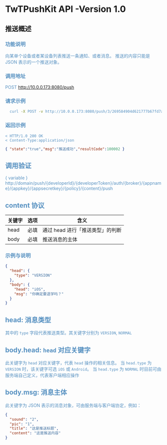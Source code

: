 # TwTPushKit API -Version 1.0



## 推送概述

### <font color="#5791c1">功能说明<font>

向某单个设备或者某设备列表推送一条通知、或者消息。
推送的内容只能是 JSON 表示的一个推送对象。


### <font color="#5791c1">调用地址<font>

POST http://10.0.0.173:8080/push

### <font color="#5791c1">请求示例<font>

```sh
  curl -X POST -v http://10.0.0.173:8080/push/3/269584904d621777b67fd7af3e3dfcf7/auth/10.0.0.173:60613/wenjin/wenjin_4a722d767e779f7936111a64ad3288f5/fe283b635bc7755168dd7798023e1d14159fdbee59669eef5a18e68dfdd10f36528c553e6eec88595e73d87c019fe988/version/{"head": {"type": "VERSION"},"body":{"head":"iOS","msg":"你确定要退学吗？"}}/push
```
### <font color="#5791c1">返回示例<font>
```http
< HTTP/1.0 200 OK
< Content-Type:application/json
```
```json
{ "state":"true","msg":"推送成功","resultCode":100002 }

```
## 调用验证
{ variable }
http://domain/push/{developerId}/{developerToken}/auth/{broker}/{appname}/{appkey}/{appsecretkey}/{policy}/{content}/push

## content 协议
| 关键字 | 选项 | 含义 |
|-------|-----|------|
| head | 必填 | 通过 head 进行「推送类型」的判断 |
| body | 必填 | 推送消息的主体 |

### <font color = "#5791c1">示例与说明<font>

```json
{
  "head": {
    "type": "VERSION"
  },
  "body": {
    "head": "iOS",
    "msg": "你确定要退学吗？"
  }
}
```

## head: 消息类型
其中的 `type` 字段代表推送类型。其关键字分别为 `VERSION`, `NORMAL`

## body.head: `head` 对应关键字
此关键字为 `head` 对应关键字，代表 `head` 操作的相关信息。
当 `head.type` 为 `VERSION` 时，该关键字可选 `iOS` 或 `Android`。
当 `head.type` 为 `NORMAL` 时目前可由服务端自己定义，代表客户端相应操作
## body.msg: 消息主体
此关键字为 JSON 表示的消息对象，可由服务端与客户端协定，例如：
```json
{
  "sound": "2",
  "pic": "1",
  "title": "这是推送标题",
  "content": "这是推送内容"
}
```
